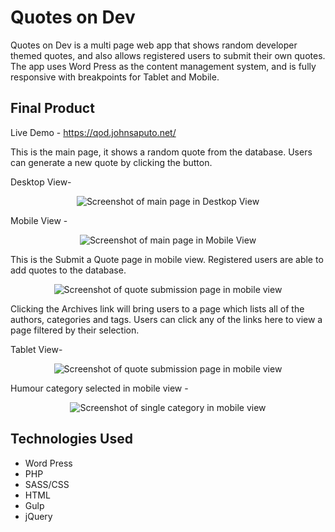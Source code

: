 # Quotes on Dev 

Quotes on Dev is a multi page web app that shows random developer themed quotes, and also allows registered users to submit their own quotes. The app uses Word Press as the content management system, and is fully responsive with breakpoints for Tablet and Mobile.

## Final Product

Live Demo - https://qod.johnsaputo.net/

This is the main page, it shows a random quote from the database. Users can generate a new quote by clicking the button. 

Desktop View-

<p align="center">
<img src="https://raw.githubusercontent.com/jsaputo1/quotesondev/master/themes/quotesOnDev/public/screenshots/desktop-quote.png" alt="Screenshot of main page in Destkop View">
</p>

Mobile View -

<p align="center">
<img src="https://raw.githubusercontent.com/jsaputo1/quotesondev/master/themes/quotesOnDev/public/screenshots/mobile-quote.png" alt="Screenshot of main page in Mobile View">
</p>


This is the Submit a Quote page in mobile view. Registered users are able to add quotes to the database. 

<p align="center">
<img src="https://raw.githubusercontent.com/jsaputo1/quotesondev/master/themes/quotesOnDev/public/screenshots/submit-quote-mobile.png" alt="Screenshot of quote submission page in mobile view">
</p>

Clicking the Archives link will bring users to a page which lists all of the authors, categories and tags. Users can click any of the links here to view a page filtered by their selection.


Tablet View-
<p align="center">
<img src="https://raw.githubusercontent.com/jsaputo1/quotesondev/master/themes/quotesOnDev/public/screenshots/archives-tablet.png" alt="Screenshot of quote submission page in mobile view">
</p>

Humour category selected in mobile view - 
<p align="center">
<img src="https://raw.githubusercontent.com/jsaputo1/quotesondev/master/themes/quotesOnDev/public/screenshots/single-category.png" alt="Screenshot of single category in mobile view">
</p>


## Technologies Used

- Word Press
- PHP
- SASS/CSS
- HTML
- Gulp
- jQuery
